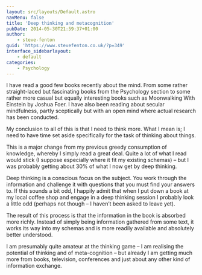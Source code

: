 ```yaml
---
layout: src/layouts/Default.astro
navMenu: false
title: 'Deep thinking and metacognition'
pubDate: 2014-05-30T21:59:37+01:00
author:
    - steve-fenton
guid: 'https://www.stevefenton.co.uk/?p=349'
interface_sidebarlayout:
    - default
categories:
    - Psychology
---
```


I have read a good few books recently about the mind. From some rather straight-laced but fascinating books from the Psychology section to some rather more casual but equally interesting books such as Moonwalking With Einstein by Joshua Foer. I have also been reading about secular mindfulness, partly sceptically but with an open mind where actual research has been conducted.

My conclusion to all of this is that I need to think more. What I mean is; I need to have time set aside specifically for the task of thinking about things.

This is a major change from my previous greedy consumption of knowledge, whereby I simply read a great deal. Quite a lot of what I read would stick (I suppose especially where it fit my existing schemas) – but I was probably getting about 30% of what I now get by deep thinking.

Deep thinking is a conscious focus on the subject. You work through the information and challenge it with questions that you must find your answers to. If this sounds a bit odd, I happily admit that when I put down a book at my local coffee shop and engage in a deep thinking session I probably look a little odd (perhaps not though – I haven’t been asked to leave yet).

The result of this process is that the information in the book is absorbed more richly. Instead of simply being information gathered from some text, it works its way into my schemas and is more readily available and absolutely better understood.

I am presumably quite amateur at the thinking game – I am realising the potential of thinking and of meta-cognition – but already I am getting much more from books, television, conferences and just about any other kind of information exchange.